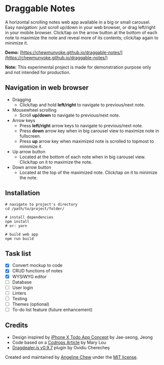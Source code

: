 # Draggable Notes

A horizontal scrolling notes web app available in a big or small carousel. Easy navigation: just scroll up/down in your web browser, or drag left/right in your mobile browser. Click/tap on the arrow button at the bottom of each note to maximize the note and reveal more of its contents; click/tap again to minimize it.

**Demo:** [https://chewmunyoke.github.io/draggable-notes/](https://chewmunyoke.github.io/draggable-notes/)

**Note:** This experimental project is made for demonstration purpose only and not intended for production.

## Navigation in web browser

- Dragging
	- Click/tap and hold **left/right** to navigate to previous/next note.
- Mousewheel scrolling
	- Scroll **up/down** to navigate to previous/next note.
- Arrow keys
	- Press **left/right** arrow keys to navigate to previous/next note.
	- Press **down** arrow key when in big carousel view to maximize note in fullscreen.
	- Press **up** arrow key when maximized note is scrolled to topmost to minimize it.
- Up arrow button
	- Located at the bottom of each note when in big carousel view. Click/tap on it to maximize the note.
- Down arrow button
	- Located at the top of the maximized note. Click/tap on it to minimize the note.

## Installation

```
# navigate to project's directory
cd /path/to/project/folder/

# install dependencies
npm install
# or: yarn

# build web app
npm run build
```

## Task list

- [x] Convert mockup to code
- [x] CRUD functions of notes
- [x] WYSIWYG editor
- [ ] Database
- [ ] User login
- [ ] Linters
- [ ] Testing
- [ ] Themes (optional)
- [ ] To-do list feature (future enhancement)

## Credits

* Design inspired by [iPhone X Todo App Concept](https://www.uplabs.com/posts/iphone-x-todo-concept) by Jae-seong, Jeong
* Code based on a [Codrops Article](http://tympanus.net/codrops/?p=19332) by Mary Lou
* [Dragdealer.js v0.9.7](http://github.com/skidding/dragdealer) plugin by Ovidiu Cherecheș

Created and maintained by [Angeline Chew](https://github.com/chewmunyoke) under the [MIT license](https://github.com/chewmunyoke/draggable-notes/blob/master/LICENSE).
